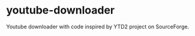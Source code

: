 youtube-downloader
==================

Youtube downloader with code inspired by YTD2 project on SourceForge.
